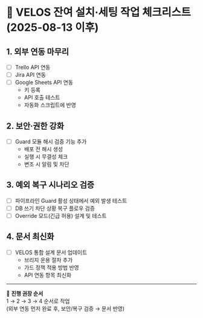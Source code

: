 ﻿# 🎯 VELOS 잔여 설치·세팅 작업 체크리스트 (2025-08-13 이후)

## 1. 외부 연동 마무리
- [ ] Trello API 연동
- [ ] Jira API 연동
- [ ] Google Sheets API 연동
  - 키 등록  
  - API 호출 테스트  
  - 자동화 스크립트에 반영

## 2. 보안·권한 강화
- [ ] Guard 모듈 해시 검증 기능 추가
  - 배포 전 해시 생성  
  - 실행 시 무결성 체크  
  - 변조 시 알림 및 차단

## 3. 예외 복구 시나리오 검증
- [ ] 파이프라인 Guard 활성 상태에서 예외 발생 테스트
- [ ] DB 쓰기 차단 상황 복구 플로우 검증
- [ ] Override 모드(긴급 허용) 설계 및 테스트

## 4. 문서 최신화
- [ ] VELOS 통합 설계 문서 업데이트
  - 브리지 운용 절차 추가
  - 가드 정책 적용 방법 반영
  - API 연동 항목 최신화

---

📌 **진행 권장 순서**  
1 → 2 → 3 → 4 순서로 작업  
(외부 연동 먼저 완료 후, 보안/복구 검증 → 문서 반영)


